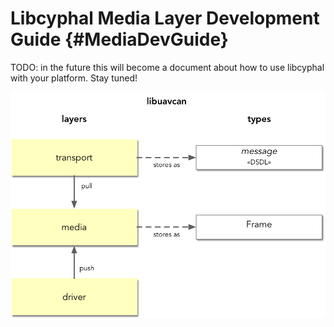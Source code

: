 Libcyphal Media Layer Development Guide {#MediaDevGuide}
=====================================

TODO: in the future this will become a document about how to use libcyphal with your platform. Stay tuned!

![The media layer and its relationship to a driver and the transport layer.](doc_source/images/html/layers_and_data.png)
